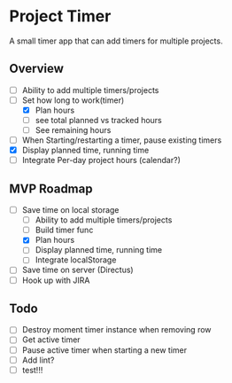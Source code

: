# Project Timer

A small timer app that can add timers for multiple projects.

## Overview
- [ ] Ability to add multiple timers/projects
- [ ] Set how long to work(timer)
    - [x] Plan hours
    - [ ] see total planned vs tracked hours
    - [ ] See remaining hours
- [ ] When Starting/restarting a timer, pause existing timers
- [x] Display planned time, running time
- [ ] Integrate Per-day project hours (calendar?)

## MVP Roadmap
- [ ] Save time on local storage
    - [ ] Ability to add multiple timers/projects
    - [ ] Build timer func
    - [x] Plan hours
    - [ ] Display planned time, running time
    - [ ] Integrate localStorage
- [ ] Save time on server (Directus)
- [ ] Hook up with JIRA

## Todo
- [ ] Destroy moment timer instance when removing row
- [ ] Get active timer 
- [ ] Pause active timer when starting a new timer
- [ ] Add lint?
- [ ] test!!!

